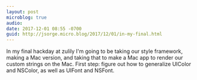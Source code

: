 ```yaml
---
layout: post
microblog: true
audio: 
date: 2017-12-01 08:55 -0700
guid: http://jsorge.micro.blog/2017/12/01/in-my-final.html
---
```

In my final hackday at zulily I'm going to be taking our style framework, making a Mac version, and taking that to make a Mac app to render our custom strings on the Mac. First step: figure out how to generalize UIColor and NSColor, as well as UIFont and NSFont.
